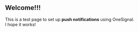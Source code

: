 
<html>
  <head>
  <script src="https://cdn.onesignal.com/sdks/OneSignalSDK.js" async=""></script>
<script>
  window.OneSignal = window.OneSignal || [];
  OneSignal.push(function() {
    OneSignal.init({
      appId: "5bf58ff9-780f-4df9-83ae-10a3e5f161ca",
      safari_web_id: "web.onesignal.auto.68a9d4a9-72e3-41ba-a788-4f8badeb71ae",
      notifyButton: {
        enable: true,
      },
    });
  });
</script>
  </head>
  </html>
  

## Welcome!!!

This is a test page to set up **push notifications** using OneSignal.   
I hope it works!
